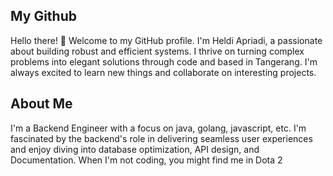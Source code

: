 ## My Github

Hello there! 👋 Welcome to my GitHub profile. I'm Heldi Apriadi, a passionate about building robust and efficient systems. I thrive on turning complex problems into elegant solutions through code and based in Tangerang. I'm always excited to learn new things and collaborate on interesting projects.

## About Me

I'm a Backend Engineer with a focus on java, golang, javascript, etc. I'm fascinated by the backend's role in delivering seamless user experiences and enjoy diving into database optimization, API design, and Documentation. When I'm not coding, you might find me in Dota 2
